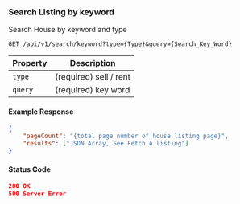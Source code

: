 ### Search Listing by keyword

Search House by keyword and type

```endpoint
GET /api/v1/search/keyword?type={Type}&query={Search_Key_Word}
```

Property | Description
---|---
`type` | (required) sell / rent
`query` | (required) key word 
#### Example Response
```json
{
    "pageCount": "{total page number of house listing page}",
    "results": ["JSON Array, See Fetch A listing"]
}
```

#### Status Code

```json
200 OK
500 Server Error
```